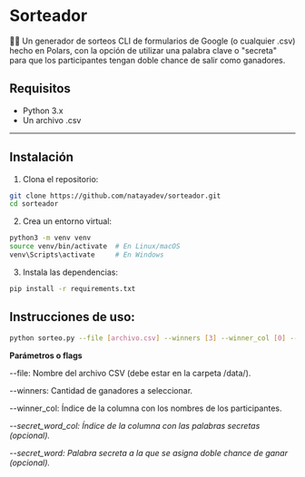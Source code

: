 # Sorteador

🐻‍❄️ Un generador de sorteos CLI de formularios de Google (o cualquier .csv) hecho en Polars, con la opción de utilizar una palabra clave o "secreta" para que los participantes tengan doble chance de salir como ganadores.

## Requisitos

- Python 3.x
- Un archivo .csv

---

## Instalación

1. Clona el repositorio:

  ```bash
  git clone https://github.com/natayadev/sorteador.git
  cd sorteador
  ```

2. Crea un entorno virtual:

  ```bash
  python3 -m venv venv
  source venv/bin/activate  # En Linux/macOS
  venv\Scripts\activate     # En Windows
  ```

3. Instala las dependencias:
 
  ```bash
  pip install -r requirements.txt
  ```

## Instrucciones de uso:

  ```bash
  python sorteo.py --file [archivo.csv] --winners [3] --winner_col [0] --secret_word_col [1] --secret_word ["chipa"]
  ```

**Parámetros o flags**

--file: Nombre del archivo CSV (debe estar en la carpeta /data/).

--winners: Cantidad de ganadores a seleccionar.

--winner_col: Índice de la columna con los nombres de los participantes.

*--secret_word_col: Índice de la columna con las palabras secretas (opcional).*

*--secret_word: Palabra secreta a la que se asigna doble chance de ganar (opcional).*
